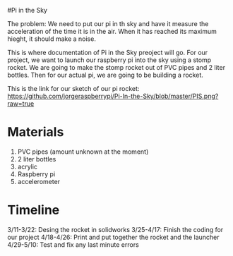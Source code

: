 #Pi in the Sky 

The problem:
We need to put our pi in th sky and have it measure the acceleration of the time it is in the air. When it has reached its maximum hieght, it should make a noise.

This is where documentation of Pi in the Sky preoject will go.
For our project, we want to launch our raspberry pi into the sky using a stomp rocket. We are going to make the stomp rocket out of PVC pipes and 2 liter bottles. Then for our actual pi, we are going to be building a rocket. 

This is the link for our sketch of our pi rocket: https://github.com/jorgeraspberrypi/Pi-In-the-Sky/blob/master/PIS.png?raw=true
# Materials
1. PVC pipes (amount unknown at the moment)
2. 2 liter bottles 
3. acrylic 
4. Raspberry pi 
5. accelerometer 

# Timeline
3/11-3/22: Desing the rocket in solidworks
3/25-4/17: Finish the coding for our project
4/18-4/26: Print and put together the rocket and the launcher
4/29-5/10: Test and fix any last minute errors

